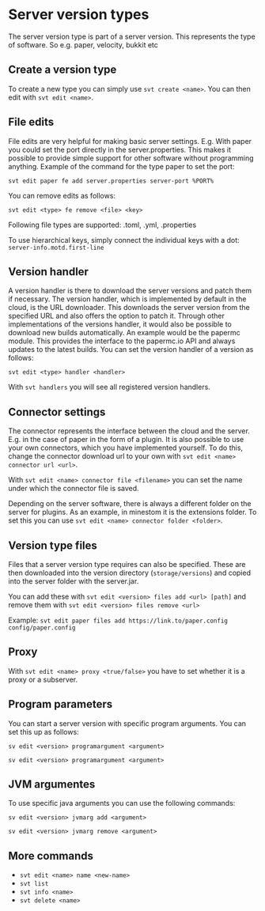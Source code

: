 # Server version types

The server version type is part of a server version. This represents the type of software. So e.g. paper, velocity, bukkit etc

## Create a version type

To create a new type you can simply use `svt create <name>`. You can then edit with `svt edit <name>`.



## File edits

File edits are very helpful for making basic server settings. E.g. With paper you could set the port directly in the server.properties. This makes it possible to provide simple support for other software without programming anything. Example of the command for the type paper to set the port:

`svt edit paper fe add server.properties server-port %PORT%`

You can remove edits as follows:

`svt edit <type> fe remove <file> <key>`

Following file types are supported: .toml, .yml, .properties

To use hierarchical keys, simply connect the individual keys with a dot: `server-info.motd.first-line`



## Version handler

A version handler is there to download the server versions and patch them if necessary. The version handler, which is implemented by default in the cloud, is the URL downloader. This downloads the server version from the specified URL and also offers the option to patch it. Through other implementations of the versions handler, it would also be possible to download new builds automatically. An example would be the papermc module. This provides the interface to the papermc.io API and always updates to the latest builds. You can set the version handler of a version as follows:&#x20;

`svt edit <type> handler <handler>`&#x20;

With `svt handlers` you will see all registered version handlers.



## Connector settings

The connector represents the interface between the cloud and the server. E.g. in the case of paper in the form of a plugin. It is also possible to use your own connectors, which you have implemented yourself. To do this, change the connector download url to your own with `svt edit <name> connector url <url>`.&#x20;

With `svt edit <name> connector file <filename>` you can set the name under which the connector file is saved.

Depending on the server software, there is always a different folder on the server for plugins. As an example, in minestom it is the extensions folder. To set this you can use `svt edit <name> connector folder <folder>`.



## Version type files

Files that a server version type requires can also be specified. These are then downloaded into the version directory (`storage/versions`) and copied into the server folder with the server.jar.

You can add these with `svt edit <version> files add <url> [path]` and remove them with `svt edit <version> files remove <url>`

Example: `svt edit paper files add https://link.to/paper.config config/paper.config`



## Proxy

With `svt edit <name> proxy <true/false>` you have to set whether it is a proxy or a subserver.



## Program parameters

You can start a server version with specific program arguments. You can set this up as follows:

`sv edit <version> programargument <argument>`

`sv edit <version> programargument <argument>`

##

## JVM argumentes&#x20;

To use specific java arguments you can use the following commands:

`sv edit <version> jvmarg add <argument>`

`sv edit <version> jvmarg remove <argument>`



## More commands

* `svt edit <name> name <new-name>`
* `svt list`
* `svt info <name>`
* `svt delete <name>`
